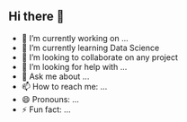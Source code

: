 ## Hi there 👋

- 🔭 I’m currently working on ...
- 🌱 I’m currently learning Data Science
- 👯 I’m looking to collaborate on any project
- 🤔 I’m looking for help with ...
- 💬 Ask me about ...
- 📫 How to reach me: ...
- 😄 Pronouns: ...
- ⚡ Fun fact: ...

